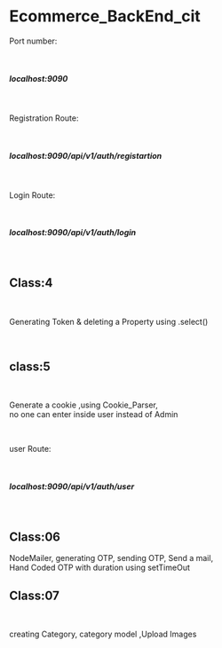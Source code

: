 # Ecommerce_BackEnd_cit

<p>Port number:</p><br>
<h5>localhost:9090</h5><br>
<p>Registration Route:</p><br>
<h5>localhost:9090/api/v1/auth/registartion</h5><br>
<p>Login Route:</p><br>
<h5>localhost:9090/api/v1/auth/login</h5><br>
<h2> Class:4</h2><br>
<p>Generating Token & deleting a Property using .select()</p><br>
<h2>class:5</h2><br>
<p>Generate a cookie ,using Cookie_Parser,<br> no one can enter inside user instead of Admin</p><br>
<p>user Route:</p><br>
<h5>localhost:9090/api/v1/auth/user</h5><br>
<h2>Class:06</h2>
<p>NodeMailer, generating OTP, sending OTP, Send a mail,<br> Hand Coded OTP with duration using setTimeOut</p>
<h2>Class:07</h2><br><p>creating Category, category model ,Upload Images </p>
